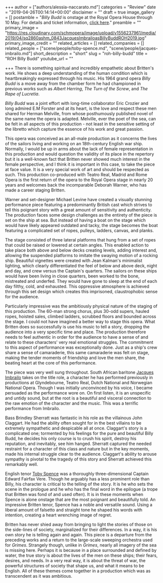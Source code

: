 +++
author = ["authors/alessia-naccarato.md"]
categories = "Review"
date = "2019-04-26T00:14:14+00:00"
disclaimer = ""
draft = true
image_gallery = []
postamble = "_Billy Budd_ is onstage at the Royal Opera House through 10 May. For details and ticket information, [click here](https://www.roh.org.uk/productions/billy-budd-by-deborah-warner)."
preamble = ""
primary_image = "https://res.cloudinary.com/schmopera/image/upload/v1556237961/media/2019/04/sq2860ashm_0843JacquesImbrailoasBillyBuddROH2019.jpg"
primary_image_credit = ""
related_articles = []
related_companies = []
related_people = ["scene/people/toby-spence.md", "scene/people/jacques-imbrailo.md"]
short_description = "short"
slug = "roh-billy-budd"
title = "ROH Billy Budd"
youtube_url = ""

+++
There is something spiritual and incredibly empathetic about Britten's work. He shows a deep understanding of the human condition which is heartbreakingly expressed through his music. His 1964 grand opera _Billy Budd_ is a move away from the chamber form he had championed in previous works such as _Albert Herring_, _The Turn of the Screw_, and _The Rape of Lucretia_. 

_Billy Budd_ was a joint effort with long-time collaborator Eric Crozier and long admired E.M Forster and at its heart, is the love and respect these men shared for Herman Melville, from whose posthumously published novel of the same name the opera is adapted. Melville, ever the poet of the sea, can be felt in all aspects of this production - not least in the sensitive setting of the libretto which capture the essence of his work and great passion.

This opera was conceived as an all-male production as it concerns the lives of the sailors living and working on an 18th-century English war ship. Normally, I would be up in arms about the lack of female representation in this production and would question the validity of its place in the repertory but it is a well-known fact that Britten never showed much interest in the female perspective, and I think it is important in this case, to take the piece at face value. It is a very special work of art and should be respected as such. This production co-produced with Teatro Real, Madrid and Rome Opera is the first return of the opera to the Royal Opera stage in nearly 20 years and welcomes back the incomparable Deborah Warner, who has made a career staging Britten.

Warner and set-designer Michael Levine have created a visually stunning performance piece featuring a predominantly British cast which strives to tell this poignant story with a great amount of sensitivity and authenticity. The production faces some design challenges as the entirety of the piece is set on the ship at sea. But instead of having a boat on the stage which would have likely appeared outdated and tacky, the stage becomes the boat featuring a complicated set of ropes, pulleys, ladders, canvas, and planks. 

The stage consisted of three lateral platforms that hung from a set of ropes that could be raised or lowered at certain angles. This enabled action to take place both above and below decks creating levels, adding interest and, allowing the suspended platforms to imitate the swaying motion of a rocking ship. Beautiful vignettes were created with Jean Kalman's minimalist lighting, which clearly differentiated the feel of below and above deck, night and day, and crew versus the Captain's quarters. The sailors on these ships would have been living in close quarters, been worked to the bone, mistreated and underfed. They would have gone to sleep at the end of each day filthy, cold, and exhausted. This oppressive atmosphere is achieved through this set design which creates this imprisoned, claustrophobic sense for the audience.

Particularly impressive was the ambitiously physical nature of the staging of this production. The 60-man strong chorus, plus 30-odd supers, hauled ropes, hoisted sales, climbed ladders, scrubbed floors and bounded across the stage. I could not have imagined a better way to stage this opera. What Britten does so successfully is use his music to tell a story, dropping the audience into a very specific time and place. The production therefore needs to feel authentic in order for the audience to have a sense of and relate to these characters' very real emotional struggles. The commitment to this aspect of performance was exceptionally done. Just as a ship's crew share a sense of camaraderie, this same camaraderie was felt on stage, making the tender moments of friendship and love the men share, the beating heart at the core of this performance.

The piece was very well sung throughout. South African baritone [Jacques Imbrailo](/scene/people/jacques-imbrailo/) takes on the title role, a character he has performed previously in productions at Glyndebourne, Teatro Real, Dutch National and Norwegian National Opera. Though I was initially unconvinced by his voice, I became persuaded as the performance wore on. On first listen, it is an unspecific and untidy sound, but at the root is a beautiful and visceral connection to the raw emotion of the character and the music. This was a terrific performance from Imbrailo.

Bass Brindley Sherratt was fantastic in his role as the villainous John Claggart. He had the ability often sought for in the best villains to be extremely sympathetic and despicable all at once. Claggart's story is a complicated one; tormented by his feelings for the pure and beautiful Billy Budd, he decides his only course is to crush his spirit, destroy his reputation, and inevitably, see him hanged. Sherratt captured the needed restraint for a character of this class and nature but in the key moments, made his internal struggle clear to the audience. Claggart's ability to arouse sympathy is pivotal to the tragedy of this story and Sherratt achieved this remarkably well.

English tenor [Toby Spence](/scene/people/toby-spence/) was a thoroughly three-dimensional Captain Edward Fairfax Vere. Though he arguably has a less prominent role than Billy, his character is critical to the telling of the story. It is he who sets the scene in the prologue and he who has the final word in the epilogue (a trope that Britten was fond of and used often). It is in these moments when Spence is alone onstage that are the most poignant and beautifully told. An impressive Britten tenor, Spence has a noble and versatile sound. Using a liberal amount of falsetto and straight tone he shaped his words with intention, creating a heart wrenching image of regret.

Britten has never shied away from bringing to light the stories of those on the side-lines of society, marginalized for their differences. In a way, it is his own story he is telling again and again. This piece is a departure from the preceding works and a return to the large-scale sweeping orchestra used for _Grimes_. Strangely though, unlike in _Grimes_, nearly all imagery of the sea is missing here. Perhaps it is because in a place surrounded and defined by water, the true story is about the lives of the men on these ships; their fears, desires, and needs. In a very real way, it is about the threat of war, the powerful structures of society that shape us, and what it means to be English. All of these themes come together in a production which was as transcendent as it was ambitious.